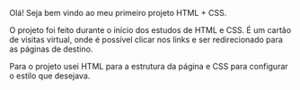 Olá! Seja bem vindo ao meu primeiro projeto HTML + CSS.

O projeto foi feito durante o início dos estudos de HTML e CSS. É um cartão de visitas virtual, onde é possível clicar nos links e ser redirecionado para as páginas de destino.

Para o projeto usei HTML para a estrutura da página e CSS para configurar o estilo que desejava. 